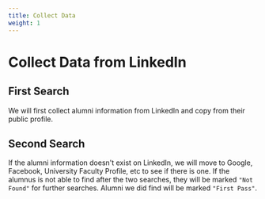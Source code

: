 ```yaml
---
title: Collect Data
weight: 1
---
```

# Collect Data from LinkedIn

## First Search

We will first collect alumni information from LinkedIn and copy from their public profile.

## Second Search

If the alumni information doesn't exist on LinkedIn, we will move to Google, Facebook, University Faculty Profile, etc to see if there is one. If the alumnus is not able to find after the two searches, they will be marked `"Not Found"` for further searches. Alumni we did find will be marked `"First Pass"`.

